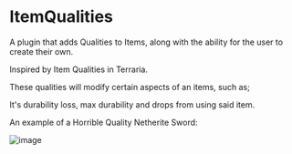 # ItemQualities
A plugin that adds Qualities to Items, along with the ability for the user to create their own.

Inspired by Item Qualities in Terraria.

These qualities will modify certain aspects of an items, such as;

It's durability loss, max durability and drops from using said item.

An example of a Horrible Quality Netherite Sword:

![image](https://user-images.githubusercontent.com/12509016/171086033-31807d13-05b8-405b-a888-2062d9a3c416.png)
